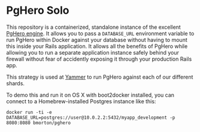 # PgHero Solo

This repository is a containerized, standalone instance of the excellent [PgHero engine](https://github.com/ankane/pghero).  It allows you to pass a `DATABASE_URL` environment variable to run PgHero within Docker against your database without having to mount this inside your Rails application.  It allows all the benefits of PgHero while allowing you to run a separate application instance safely behind your firewall without fear of accidently exposing it through your production Rails app.

This strategy is used at [Yammer](https://www.yammer.com) to run PgHero against each of our different shards.

To demo this and run it on OS X with boot2docker installed, you can connect to a Homebrew-installed Postgres instance like this:

```
docker run -ti -e DATABASE_URL=postgres://user@10.0.2.2:5432/myapp_development -p 8080:8080 bmorton/pghero
```
